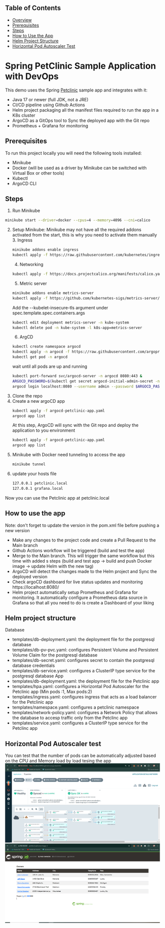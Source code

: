 ## Table of Contents
- [Overview](#spring-petclinic-sample-application-with-devops)
- [Prerequisites](#prerequisites)
- [Steps](#steps)
- [How to Use the App](#how-to-use-the-app)
- [Helm Project Structure](#helm-project-structure)
- [Horizontal Pod Autoscaler Test](#horizontal-pod-autoscaler-test)

# Spring PetClinic Sample Application with DevOps

This demo uses the Spring [Petclinic](https://github.com/spring-projects/spring-petclinic) sample app and integrates with it:

- Java 17 or newer (full JDK, not a JRE)
- CI/CD pipeline using Github Actions
- Helm project packaging all the manifest files required to run the app in a K8s cluster
- ArgoCD as a GitOps tool to Sync the deployed app with the Git repo
- Prometheus + Grafana for monitoring



## Prerequisites

To run this project locally you will need the following tools installed:

- Minikube
- Docker (will be used as a driver by Minikube can be switched with Virtual Box or other tools)
- Kubectl
- ArgoCD CLI


## Steps

1. Run Minikube
```bash
minikube start --driver=docker --cpus=4 --memory=4096 --cni=calico
```
2. Setup Minikube: Minikube may not have all the required addons activated from the start, this is why you need to activate them manually
   3. Ingress
   ```bash
   minikube addons enable ingress
   kubectl apply -f https://raw.githubusercontent.com/kubernetes/ingress-nginx/main/deploy/static/provider/cloud/deploy.yaml
   ```
   4. Networking
   ```bash
   kubectl apply -f https://docs.projectcalico.org/manifests/calico.yaml
   ```
   5. Metric server
   ```bash
   minikube addons enable metrics-server
   kubectl apply -f https://github.com/kubernetes-sigs/metrics-server/releases/latest/download/components.yaml
   ```
   Add the --kubelet-insecure-tls argument under spec.template.spec.containers.args
   ```bash
   kubectl edit deployment metrics-server -n kube-system
   kubectl delete pod -n kube-system -l k8s-app=metrics-server
   ```
   6. ArgCD
   ```bash
   kubectl create namespace argocd
   kubectl apply -n argocd -f https://raw.githubusercontent.com/argoproj/argo-cd/stable/manifests/install.yaml
   kubectl get pod -n argocd
   ```
   wait until all pods are up and running
   ```bash
   kubectl port-forward svc/argocd-server -n argocd 8080:443 &
   ARGOCD_PASSWORD=$(kubectl get secret argocd-initial-admin-secret -n argocd -o jsonpath="{.data.password}" | base64 -d)
   argocd login localhost:8080 --username admin --password $ARGOCD_PASSWORD --insecure
   ```
3. Clone the repo
4. Create a new argoCD app
   ```bash
   kubectl apply -f argocd-petclinic-app.yaml
   argocd app list
   ```
   At this step, ArgoCD will sync with the Git repo and deploy the application to you environment
   ```bash
   kubectl apply -f argocd-petclinic-app.yaml
   argocd app list
   ```
5. Minikube with Docker need tunneling to access the app
   ```bash
   minikube tunnel
   ```
6. update your hosts file 
   ```bash
   127.0.0.1 petclinic.local
   127.0.0.1 grafana.local
   ```
Now you can use the Petclinic app at petclinic.local
   
   
## How to use the app
Note: don't forget to update the version in the pom.xml file before pushing a new version
- Make any changes to the project code and create a Pull Request to the Main branch
- Github Actions workflow will be triggered (build and test the app)
- Merge to the Main branch. This will trigger the same workflow but this time with added s
 steps (build and test app -> build and push Docker image -> update Helm with the new tag)
- ArgoCD will detect the changes made to the Helm project and Sync the deployed version
- Check argoCD dashboard for live status updates and monitoring https://localhost:8080/
- Helm project automatically setup Prometheus and Grafana for monitoring. It automatically 
 configure a Prometheus data source in Grafana so that all you need to do is create a Dashboard of your liking 

## Helm project structure
Database
- templates/db-deployment.yaml: the deployment file for the postgresql database
- templates/db-pv-pvc.yaml: configures Persistent Volume and Persistent Volume Claim for the postgresql database
- templates/db-secret.yaml: configures secret to contain the postgresql database credentials
- templates/db-service.yaml: configures a ClusterIP type service for the postgresql database
App
- templates/db-deployment.yaml: the deployment file for the Petclinic app
- templates/hpa.yaml: configures a Horizontal Pod Autoscaler for the Petclinic app (Min pods :1, Max pods:2)
- templates/ingress.yaml: configures ingress that acts as a load balancer for the Petclinic app
- templates/namespace.yaml: configures a petclinic namespace
- templates/network-policy.yaml: configures a Network Policy that allows the database to accesp traffic only from the Petclinc app
- templates/service.yaml: configures a ClusterIP type service for the Petclinc app

## Horizontal Pod Autoscaler test
You can test that the number of pods can be automatically adjusted based on the CPU and Memory load by load tesing the app
![img.png](img.png)
![img_1.png](img_1.png)
